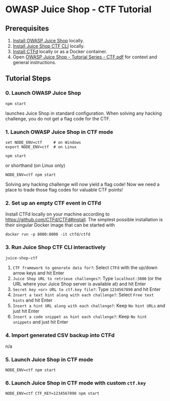 # OWASP Juice Shop - CTF Tutorial

## Prerequisites

1. [Install OWASP Juice Shop](https://github.com/juice-shop/juice-shop#setup) locally.
2. [Install Juice Shop CTF CLI](https://github.com/juice-shop/juice-shop-ctf#setup----) locally.
3. [Install CTFd](https://github.com/CTFd/CTFd#install) locally or as a Docker container.
4. Open [OWASP Juice Shop - Tutorial Series - CTF.pdf](OWASP%20Juice%20Shop%20-%20Tutorial%20Series%20-%20CTF.pdf) for context and general instructions.

## Tutorial Steps

### 0. Launch OWASP Juice Shop
```
npm start
```
launches Juice Shop in standard configuration. When solving any hacking challenge, you do not get a flag code for the CTF.

### 1. Launch OWASP Juice Shop in CTF mode
```
set NODE_ENV=ctf     # on Windows
export NODE_ENV=ctf  # on Linux

npm start
```
or shorthand (on Linux only)
```
NODE_ENV=ctf npm start
```
Solving any hacking challenge will now yield a flag code! Now we need a place to trade those flag codes for valuable CTF points!

### 2. Set up an empty CTF event in CTFd

Install CTFd locally on your machine according to <https://github.com/CTFd/CTFd#install>. The simplest possible installation is their singular Docker image that can be started with

```
docker run -p 8000:8000 -it ctfd/ctfd
```

### 3. Run Juice Shop CTF CLI interactively
```
juice-shop-ctf
```

1. `CTF framework to generate data for?`: Select `CTFd` with the up/down arrow keys and hit Enter
2. `Juice Shop URL to retrieve challenges?`: Type `localhost:3000` (or the URL where your Juice Shop server is available at) and hit Enter
3. `Secret key <or> URL to ctf.key file?`: Type `1234567890` and hit Enter
4. `Insert a text hint along with each challenge?`: Select `Free text hints` and hit Enter
5. `Insert a hint URL along with each challenge?`: Keep `No hint URLs` and just hit Enter
6. `Insert a code snippet as hint each challenge?`: Keep `No hint snippets` and just hit Enter 

### 4. Import generated CSV backup into CTFd
n/a

### 5. Launch Juice Shop in CTF mode
```
NODE_ENV=ctf npm start
```

### 6. Launch Juice Shop in CTF mode with custom `ctf.key`
```
NODE_ENV=ctf CTF_KEY=1234567890 npm start
```
